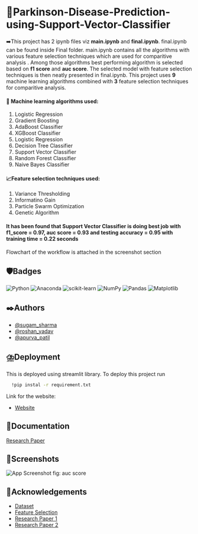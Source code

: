 
# 🧠Parkinson-Disease-Prediction-using-Support-Vector-Classifier
➡️This project has 2 ipynb files viz **main.ipynb** and **final.ipynb**. final.ipynb can be found inside Final folder. 
main.ipynb contains all the algorithms with various feature selection techniques which are used for comparitive analysis . Among those algorithms best performing algorithm is selected based on **f1 score** and **auc score**. The selected model with feature selection techniques is then neatly presented in final.ipynb.
This project uses **9** machine learning algorithms combined with **3** feature selection techniques for comparitive analysis.
#### 🤖 Machine learning algorithms used:
1. Logistic Regression
2. Gradient Boosting
3. AdaBoost Classifier
4. XGBoost Classifier
5. Logistic Regression
6. Decision Tree Classifier
7. Support Vector Classifier
9. Random Forest Classifier
10. Naive Bayes Classifier 
#### 📈Feature selection techniques used:
1. Variance Thresholding
2. Informatino Gain
3. Particle Swarm Optimization
4. Genetic Algorithm
#### **It has been found that Support Vector Classifier is doing best job with f1_score = 0.97, auc score = 0.93 and testing accuracy = 0.95 with training time = 0.22 seconds**
Flowchart of the workflow is attached in the screenshot section





## 🛡️Badges
![Python](https://img.shields.io/badge/python-3670A0?style=for-the-badge&logo=python&logoColor=ffdd54)
![Anaconda](https://img.shields.io/badge/Anaconda-%2344A833.svg?style=for-the-badge&logo=anaconda&logoColor=white)
![scikit-learn](https://img.shields.io/badge/scikit--learn-%23F7931E.svg?style=for-the-badge&logo=scikit-learn&logoColor=white)
![NumPy](https://img.shields.io/badge/numpy-%23013243.svg?style=for-the-badge&logo=numpy&logoColor=white)
![Pandas](https://img.shields.io/badge/pandas-%23150458.svg?style=for-the-badge&logo=pandas&logoColor=white)
![Matplotlib](https://img.shields.io/badge/Matplotlib-%23ffffff.svg?style=for-the-badge&logo=Matplotlib&logoColor=black)


## ✒️Authors

- [@sugam_sharma](https://github.com/sugam21)
- [@roshan_yadav](https://github.com/Yadav-Roshan)
- [@apurva_patil](https://github.com/ap1701)


## ⛈️Deployment
This is deployed using streamlit library.
To deploy this project run

```bash
  !pip instal -r requirement.txt
```
Link for the website:
 - [Website](https://bulldogjob.com/news/449-how-to-write-a-good-readme-for-your-github-project)


## 🔖Documentation

[Research Paper](https://www.overleaf.com/read/zfcvdgdqwqys)


## 🌟Screenshots


![App Screenshot](https://github.com/sugam21/Parkinson-Disease-Prediction-by-analysing-various-machine-learning-algorithms/blob/766790a981c6266810bc76299435a1c12429a24f/roc_curve.png)
fig: auc score


## 📘Acknowledgements

 - [Dataset](https://archive.ics.uci.edu/ml/datasets/parkinsons)
 - [Feature Selection](https://www.analyticsvidhya.com/blog/2020/10/feature-selection-techniques-in-machine-learning/)
 - [Research Paper 1](https://bulldogjob.com/news/449-how-to-write-a-good-readme-for-your-github-project)
 - [Research Paper 2](https://www.researchgate.net/publication/357448942_THE_PARKINSON'S_DISEASE_DETECTION_USING_MACHINE_LEARNING_TECHNIQUES#:~:text=There%20is%20a%20model%20for,affected%20person%20by%20Parkinson's%20disease.)
